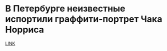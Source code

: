 # В Петербурге неизвестные испортили граффити-портрет Чака Норриса



[LINK](https://varlamov.ru/1663012.html)